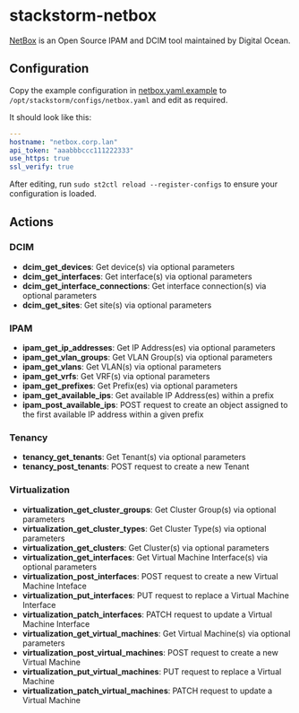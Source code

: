 # stackstorm-netbox

[NetBox](https://github.com/digitalocean/netbox) is an Open Source IPAM and DCIM tool
maintained by Digital Ocean.

## Configuration

Copy the example configuration in [netbox.yaml.example](./netbox.yaml.example)
to `/opt/stackstorm/configs/netbox.yaml` and edit as required.

It should look like this:

```yaml
---
hostname: "netbox.corp.lan"
api_token: "aaabbbccc111222333"
use_https: true
ssl_verify: true
```

After editing, run `sudo st2ctl reload --register-configs` to ensure your configuration
is loaded.

## Actions

### DCIM
- **dcim\_get\_devices**: Get device(s) via optional parameters
- **dcim\_get\_interfaces**: Get interface(s) via optional parameters
- **dcim\_get\_interface_connections**: Get interface connection(s) via optional parameters
- **dcim\_get\_sites**: Get site(s) via optional parameters

### IPAM
- **ipam\_get\_ip\_addresses**: Get IP Address(es) via optional parameters
- **ipam\_get\_vlan\_groups**: Get VLAN Group(s) via optional parameters
- **ipam\_get\_vlans**: Get VLAN(s) via optional parameters
- **ipam\_get\_vrfs**: Get VRF(s) via optional parameters
- **ipam\_get\_prefixes**: Get Prefix(es) via optional parameters
- **ipam\_get\_available_ips**: Get available IP Address(es) within a prefix
- **ipam\_post\_available_ips**: POST request to create an object assigned to the first available IP address within a given prefix

### Tenancy
- **tenancy\_get\_tenants**: Get Tenant(s) via optional parameters
- **tenancy\_post\_tenants**: POST request to create a new Tenant

### Virtualization
- **virtualization\_get\_cluster\_groups**: Get Cluster Group(s) via optional parameters
- **virtualization\_get\_cluster\_types**: Get Cluster Type(s) via optional parameters
- **virtualization\_get\_clusters**: Get Cluster(s) via optional parameters
- **virtualization\_get\_interfaces**: Get Virtual Machine Interface(s) via optional parameters
- **virtualization\_post\_interfaces**: POST request to create a new Virtual Machine Inteface
- **virtualization\_put\_interfaces**: PUT request to replace a Virtual Machine Interface
- **virtualization\_patch\_interfaces**: PATCH request to update a Virtual Machine Interface
- **virtualization\_get\_virtual_machines**: Get Virtual Machine(s) via optional parameters
- **virtualization\_post\_virtual_machines**: POST request to create a new Virtual Machine
- **virtualization\_put\_virtual_machines**: PUT request to replace a Virtual Machine
- **virtualization\_patch\_virtual_machines**: PATCH request to update a Virtual Machine
